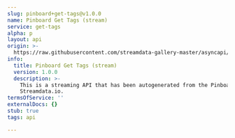 ```yaml
---
slug: pinboard+get-tags@v1.0.0
name: Pinboard Get Tags (stream)
service: get-tags
alpha: p
layout: api
origin: >-
  https://raw.githubusercontent.com/streamdata-gallery-master/asyncapi/master/_listings/pinboard/pinboard-get-tags-stream-async.md
info:
  title: Pinboard Get Tags (stream)
  version: 1.0.0
  description: >-
    This is a streaming API that has been autogenerated from the Pinboard using
    Streamdata.io.
termsOfService: ''
externalDocs: {}
stub: true
tags: api

---
```

